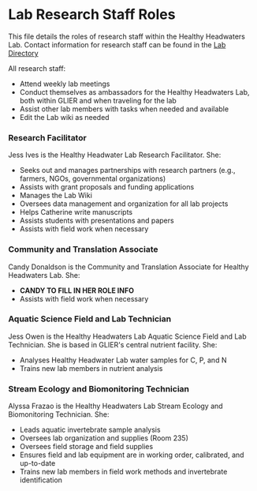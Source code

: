 # Lab Research Staff Roles
This file details the roles of research staff within the Healthy Headwaters Lab. Contact information for research staff can be found in the [Lab Directory](/Lab-structure-and-directories/Directory.md)    

All research staff:
* Attend weekly lab meetings
* Conduct themselves as ambassadors for the Healthy Headwaters Lab, both within GLIER and when traveling for the lab
* Assist other lab members with tasks when needed and available
* Edit the Lab wiki as needed

### Research Facilitator
Jess Ives is the Healthy Headwater Lab Research Facilitator. She:
* Seeks out and manages partnerships with research partners (e.g., farmers, NGOs, governmental organizations)
* Assists with grant proposals and funding applications
* Manages the Lab Wiki
* Oversees data management and organization for all lab projects
* Helps Catherine write manuscripts
* Assists students with presentations and papers
* Assists with field work when necessary

### Community and Translation Associate
Candy Donaldson is the Community and Translation Associate for Healthy Headwaters Lab. She:
* **CANDY TO FILL IN HER ROLE INFO**  
* Assists with field work when necessary

### Aquatic Science Field and Lab Technician  
Jess Owen is the Healthy Headwaters Lab Aquatic Science Field and Lab Technician. She is based in GLIER's central nutrient facility. She:
* Analyses Healthy Headwater Lab water samples for C, P, and N
* Trains new lab members in nutrient analysis

### Stream Ecology and Biomonitoring Technician
Alyssa Frazao is the Healthy Headwaters Lab Stream Ecology and Biomonitoring Technician. She:
* Leads aquatic invertebrate sample analysis
* Oversees lab organization and supplies (Room 235)
* Oversees field storage and field supplies
* Ensures field and lab equipment are in working order, calibrated, and up-to-date
* Trains new lab members in field work methods and invertebrate identification

